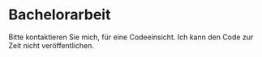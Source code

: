 # Bachelorarbeit

Bitte kontaktieren Sie mich, für eine Codeeinsicht. Ich kann den Code zur Zeit nicht veröffentlichen.
